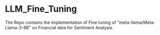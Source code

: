 # LLM_Fine_Tuning
The Repo contains the implementation of Fine tuning of "meta-llama/Meta-Llama-3-8B" on Financial data for Sentiment Analysis. 
